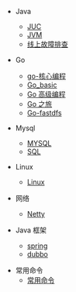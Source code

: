 
* Java

  * [JUC](./docs/JUC.md)
  * [JVM](./docs/JVM.md)
  * [线上故障排查](./docs/oom.md)
* Go

  * [go-核心编程](./docs/go_basic.md)
  * [Go_basic](./docs/Go-Action.md)
  * [Go 高级编程](./docs/go_advance.md)
  * [Go 之旅](./docs/go_travel.md)
  * [Go-fastdfs](./docs/api.md)
* Mysql
  - [MYSQL](./docs/MySql.md)
  - [SQL](./docs/SQL.md)
* Linux
  - [Linux](./docs/Linux.md)
* 网络
  - [Netty](./docs/Netty4_Action.md)
* Java 框架

  * [spring](./docs/spring.md)
  * [dubbo](./docs/dubbo.md)

- 常用命令
  - [常用命令](./docs/Common_commands.md)


